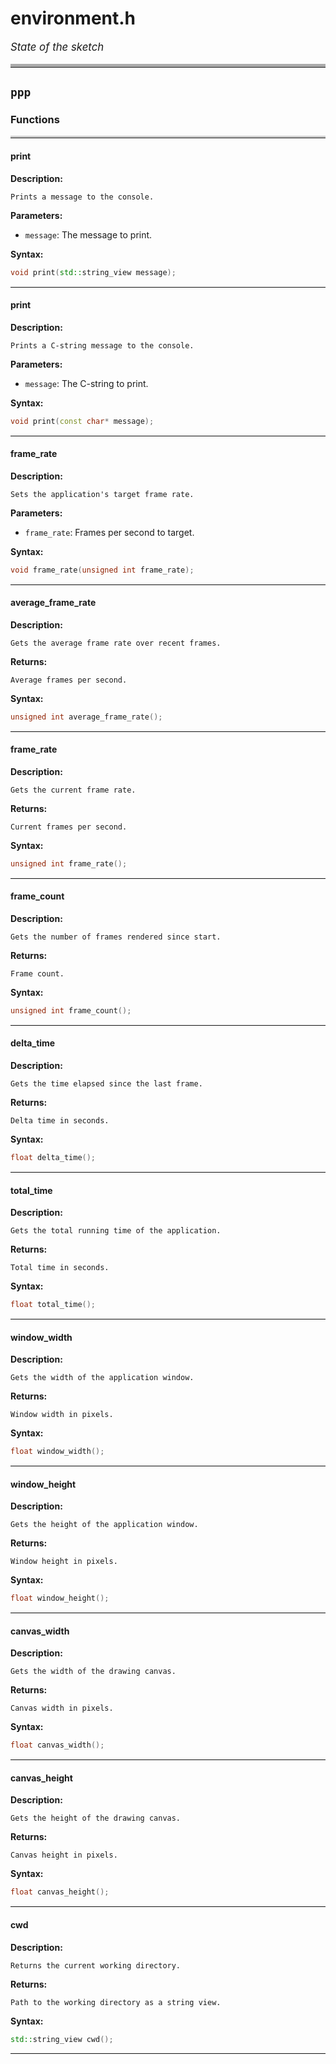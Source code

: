 # environment.h

<style>
  .file-summary { font-size: 1.2em; font-style: italic; margin-bottom: 1em; }
  table { width: 100%; table-layout: fixed; border-collapse: collapse; }
  th, td { border: 1px solid #ddd; padding: 8px; word-wrap: break-word; }
  th { background-color: #f4f4f4; }
</style>

<p class="file-summary">State of the sketch</p>

<hr style="border-top:5px solid #aaa" />

## `ppp`

### Functions
<hr style="border-top:3px solid #ccc" />

#### print

**Description:**
```
Prints a message to the console.
```

**Parameters:**

- `message`: The message to print. 

**Syntax:**
```cpp
void print(std::string_view message);
```

<hr style="border-top:1px solid #eee" />

#### print

**Description:**
```
Prints a C-string message to the console.
```

**Parameters:**

- `message`: The C-string to print. 

**Syntax:**
```cpp
void print(const char* message);
```

<hr style="border-top:1px solid #eee" />

#### frame_rate

**Description:**
```
Sets the application's target frame rate.
```

**Parameters:**

- `frame_rate`: Frames per second to target. 

**Syntax:**
```cpp
void frame_rate(unsigned int frame_rate);
```

<hr style="border-top:1px solid #eee" />

#### average_frame_rate

**Description:**
```
Gets the average frame rate over recent frames.
```

**Returns:**
```
Average frames per second.
```

**Syntax:**
```cpp
unsigned int average_frame_rate();
```

<hr style="border-top:1px solid #eee" />

#### frame_rate

**Description:**
```
Gets the current frame rate.
```

**Returns:**
```
Current frames per second.
```

**Syntax:**
```cpp
unsigned int frame_rate();
```

<hr style="border-top:1px solid #eee" />

#### frame_count

**Description:**
```
Gets the number of frames rendered since start.
```

**Returns:**
```
Frame count.
```

**Syntax:**
```cpp
unsigned int frame_count();
```

<hr style="border-top:1px solid #eee" />

#### delta_time

**Description:**
```
Gets the time elapsed since the last frame.
```

**Returns:**
```
Delta time in seconds.
```

**Syntax:**
```cpp
float delta_time();
```

<hr style="border-top:1px solid #eee" />

#### total_time

**Description:**
```
Gets the total running time of the application.
```

**Returns:**
```
Total time in seconds.
```

**Syntax:**
```cpp
float total_time();
```

<hr style="border-top:1px solid #eee" />

#### window_width

**Description:**
```
Gets the width of the application window.
```

**Returns:**
```
Window width in pixels.
```

**Syntax:**
```cpp
float window_width();
```

<hr style="border-top:1px solid #eee" />

#### window_height

**Description:**
```
Gets the height of the application window.
```

**Returns:**
```
Window height in pixels.
```

**Syntax:**
```cpp
float window_height();
```

<hr style="border-top:1px solid #eee" />

#### canvas_width

**Description:**
```
Gets the width of the drawing canvas.
```

**Returns:**
```
Canvas width in pixels.
```

**Syntax:**
```cpp
float canvas_width();
```

<hr style="border-top:1px solid #eee" />

#### canvas_height

**Description:**
```
Gets the height of the drawing canvas.
```

**Returns:**
```
Canvas height in pixels.
```

**Syntax:**
```cpp
float canvas_height();
```

<hr style="border-top:1px solid #eee" />

#### cwd

**Description:**
```
Returns the current working directory.
```

**Returns:**
```
Path to the working directory as a string view.
```

**Syntax:**
```cpp
std::string_view cwd();
```

<hr style="border-top:1px solid #eee" />
